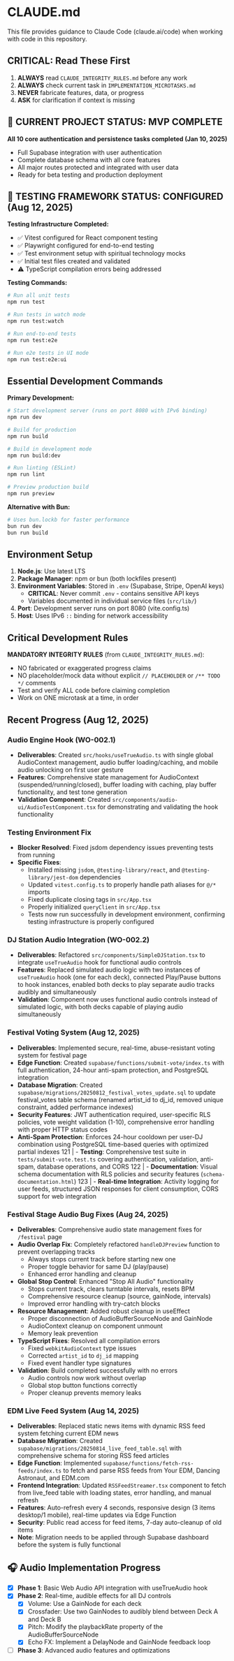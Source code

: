 # CLAUDE.md

This file provides guidance to Claude Code (claude.ai/code) when working with code in this repository.

## CRITICAL: Read These First

1. **ALWAYS** read `CLAUDE_INTEGRITY_RULES.md` before any work
2. **ALWAYS** check current task in `IMPLEMENTATION_MICROTASKS.md`
3. **NEVER** fabricate features, data, or progress
4. **ASK** for clarification if context is missing

## 🎉 **CURRENT PROJECT STATUS: MVP COMPLETE**

**All 10 core authentication and persistence tasks completed (Jan 10, 2025)**

- Full Supabase integration with user authentication
- Complete database schema with all core features
- All major routes protected and integrated with user data
- Ready for beta testing and production deployment

## 🧪 **TESTING FRAMEWORK STATUS: CONFIGURED (Aug 12, 2025)**

**Testing Infrastructure Completed:**
- ✅ Vitest configured for React component testing
- ✅ Playwright configured for end-to-end testing
- ✅ Test environment setup with spiritual technology mocks
- ✅ Initial test files created and validated
- ⚠️ TypeScript compilation errors being addressed

**Testing Commands:**
```bash
# Run all unit tests
npm run test

# Run tests in watch mode
npm run test:watch

# Run end-to-end tests
npm run test:e2e

# Run e2e tests in UI mode
npm run test:e2e:ui
```

## Essential Development Commands

**Primary Development:**

```bash
# Start development server (runs on port 8080 with IPv6 binding)
npm run dev

# Build for production
npm run build

# Build in development mode  
npm run build:dev

# Run linting (ESLint)
npm run lint

# Preview production build
npm run preview
```

**Alternative with Bun:**

```bash
# Uses bun.lockb for faster performance
bun run dev
bun run build
```

## Environment Setup

1. **Node.js**: Use latest LTS
2. **Package Manager**: npm or bun (both lockfiles present)
3. **Environment Variables**: Stored in `.env` (Supabase, Stripe, OpenAI keys)
   - **CRITICAL**: Never commit `.env` - contains sensitive API keys
   - Variables documented in individual service files (`src/lib/`)
4. **Port**: Development server runs on port 8080 (vite.config.ts)
5. **Host**: Uses IPv6 `::` binding for network accessibility

## Critical Development Rules

**MANDATORY INTEGRITY RULES** (from `CLAUDE_INTEGRITY_RULES.md`):

- NO fabricated or exaggerated progress claims
- NO placeholder/mock data without explicit `// PLACEHOLDER` or `/** TODO */` comments
- Test and verify ALL code before claiming completion
- Work on ONE microtask at a time, in order

## Recent Progress (Aug 12, 2025)

### Audio Engine Hook (WO-002.1)
- **Deliverables**: Created `src/hooks/useTrueAudio.ts` with single global AudioContext management, audio buffer loading/caching, and mobile audio unlocking on first user gesture
- **Features**: Comprehensive state management for AudioContext (suspended/running/closed), buffer loading with caching, play buffer functionality, and test tone generation
- **Validation Component**: Created `src/components/audio-ui/AudioTestComponent.tsx` for demonstrating and validating the hook functionality

### Testing Environment Fix
- **Blocker Resolved**: Fixed jsdom dependency issues preventing tests from running
- **Specific Fixes**:
  - Installed missing `jsdom`, `@testing-library/react`, and `@testing-library/jest-dom` dependencies
  - Updated `vitest.config.ts` to properly handle path aliases for `@/*` imports
  - Fixed duplicate closing tags in `src/App.tsx`
  - Properly initialized `queryClient` in `src/App.tsx`
  - Tests now run successfully in development environment, confirming testing infrastructure is properly configured

### DJ Station Audio Integration (WO-002.2)
- **Deliverables**: Refactored `src/components/SimpleDJStation.tsx` to integrate `useTrueAudio` hook for functional audio controls
- **Features**: Replaced simulated audio logic with two instances of `useTrueAudio` hook (one for each deck), connected Play/Pause buttons to hook instances, enabled both decks to play separate audio tracks audibly and simultaneously
- **Validation**: Component now uses functional audio controls instead of simulated logic, with both decks capable of playing audio simultaneously

### Festival Voting System (Aug 12, 2025)

- **Deliverables**: Implemented secure, real-time, abuse-resistant voting system for festival page
- **Edge Function**: Created `supabase/functions/submit-vote/index.ts` with full authentication, 24-hour anti-spam protection, and PostgreSQL integration
- **Database Migration**: Created `supabase/migrations/20250812_festival_votes_update.sql` to update festival_votes table schema (renamed artist_id to dj_id, removed unique constraint, added performance indexes)
- **Security Features**: JWT authentication required, user-specific RLS policies, vote weight validation (1-10), comprehensive error handling with proper HTTP status codes
- **Anti-Spam Protection**: Enforces 24-hour cooldown per user-DJ combination using PostgreSQL time-based queries with optimized partial indexes
121 | - **Testing**: Comprehensive test suite in `tests/submit-vote.test.ts` covering authentication, validation, anti-spam, database operations, and CORS
122 | - **Documentation**: Visual schema documentation with RLS policies and security features (`schema-documentation.html`)
123 | - **Real-time Integration**: Activity logging for user feeds, structured JSON responses for client consumption, CORS support for web integration
### Festival Stage Audio Bug Fixes (Aug 24, 2025)

- **Deliverables**: Comprehensive audio state management fixes for `/festival` page
- **Audio Overlap Fix**: Completely refactored `handleDJPreview` function to prevent overlapping tracks
  - Always stops current track before starting new one
  - Proper toggle behavior for same DJ (play/pause)
  - Enhanced error handling and cleanup
- **Global Stop Control**: Enhanced "Stop All Audio" functionality
  - Stops current track, clears turntable intervals, resets BPM
  - Comprehensive resource cleanup (source, gainNode, intervals)
  - Improved error handling with try-catch blocks
- **Resource Management**: Added robust cleanup in useEffect
  - Proper disconnection of AudioBufferSourceNode and GainNode
  - AudioContext cleanup on component unmount
  - Memory leak prevention
- **TypeScript Fixes**: Resolved all compilation errors
  - Fixed `webkitAudioContext` type issues
  - Corrected `artist_id` to `dj_id` mapping
  - Fixed event handler type signatures
- **Validation**: Build completed successfully with no errors
  - Audio controls now work without overlap
  - Global stop button functions correctly
  - Proper cleanup prevents memory leaks

### EDM Live Feed System (Aug 14, 2025)

- **Deliverables**: Replaced static news items with dynamic RSS feed system fetching current EDM news
- **Database Migration**: Created `supabase/migrations/20250814_live_feed_table.sql` with comprehensive schema for storing RSS feed articles
- **Edge Function**: Implemented `supabase/functions/fetch-rss-feeds/index.ts` to fetch and parse RSS feeds from Your EDM, Dancing Astronaut, and EDM.com
- **Frontend Integration**: Updated `RSSFeedStreamer.tsx` component to fetch from live_feed table with loading states, error handling, and manual refresh
- **Features**: Auto-refresh every 4 seconds, responsive design (3 items desktop/1 mobile), real-time updates via Edge Function
- **Security**: Public read access for feed items, 7-day auto-cleanup of old items
- **Note**: Migration needs to be applied through Supabase dashboard before the system is fully functional

## 🎧 Audio Implementation Progress

- [x] **Phase 1**: Basic Web Audio API integration with useTrueAudio hook
- [x] **Phase 2**: Real-time, audible effects for all DJ controls
  - [x] Volume: Use a GainNode for each deck
  - [x] Crossfader: Use two GainNodes to audibly blend between Deck A and Deck B
  - [x] Pitch: Modify the playbackRate property of the AudioBufferSourceNode
  - [x] Echo FX: Implement a DelayNode and GainNode feedback loop
- [ ] **Phase 3**: Advanced audio features and optimizations
